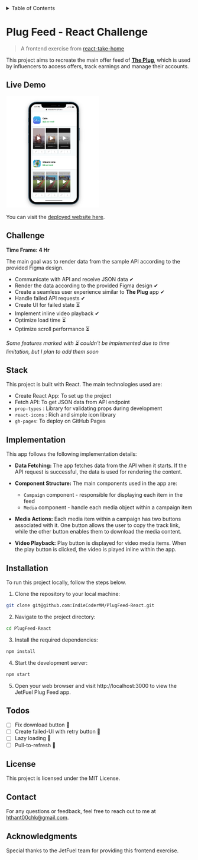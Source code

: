 <details>
<summary>Table of Contents</summary>

- [Plug Feed - React Challenge](#plug-feed---react-challenge)
  - [Live Demo](#live-demo)
  - [Challenge](#challenge)
  - [Stack](#stack)
  - [Implementation](#implementation)
  - [Installation](#installation)
  - [Todos](#todos)
  - [License](#license)
  - [Contact](#contact)
  - [Acknowledgments](#acknowledgments)

</details>

# Plug Feed - React Challenge

> A frontend exercise from [react-take-home](https://github.com/reallabs/react-take-home)

This project aims to recreate the main offer feed of [**The Plug**](https://www.plugco.in/), which is used by influencers to access offers, track earnings and manage their accounts.

## Live Demo

<img src="./image.png" width="250" height="300" />

You can visit the [deployed website here](https://indiecodermm.github.io/PlugFeed-React/).

## Challenge

**Time Frame: 4 Hr**

The main goal was to render data from the sample API according to the provided Figma design.

- Communicate with API and receive JSON data ✔
- Render the data according to the provided Figma design ✔
- Create a seamless user experience similar to **The Plug** app ✔
- Handle failed API requests ✔
- Create UI for failed state ⏳
- Implement inline video playback ✔
- Optimize load time ⏳
- Optimize scroll performance ⏳

*Some features marked with ⏳ couldn't be implemented due to time limitation, but I plan to add them soon*

## Stack

This project is built with React. The main technologies used are:
- Create React App: To set up the project
- Fetch API: To get JSON data from API endpoint
- `prop-types` : Library for validating props during development
- `react-icons` : Rich and simple icon library
- `gh-pages`: To deploy on GitHub Pages

## Implementation

This app follows the following implementation details:

- **Data Fetching:** The app fetches data from the API when it starts. If the API request is successful, the data is used for rendering the content.

- **Component Structure:** The main components used in the app are:
  -  `Campaign` component - responsible for displaying each item in the feed
  -  `Media` component - handle each media object within a campaign item

- **Media Actions:** Each media item within a campaign has two buttons associated with it. One button allows the user to copy the track link, while the other button enables them to download the media content.

- **Video Playback:** Play button is displayed for video media items. When the play button is clicked, the video is played inline within the app.

## Installation

To run this project locally, follow the steps below.

1. Clone the repository to your local machine:

```bash
git clone git@github.com:IndieCoderMM/PlugFeed-React.git
```

2. Navigate to the project directory:

```bash
cd PlugFeed-React
```

3. Install the required dependencies:

```bash
npm install
```

4. Start the development server:

```bash
npm start
```

5. Open your web browser and visit http://localhost:3000 to view the JetFuel Plug Feed app.

## Todos

- [ ] Fix download button 🐞
- [ ] Create failed-UI with retry button 🎯
- [ ] Lazy loading 🎯
- [ ] Pull-to-refresh 🎯

## License
This project is licensed under the MIT License.

## Contact
For any questions or feedback, feel free to reach out to me at hthant00chk@gmail.com.

## Acknowledgments

Special thanks to the JetFuel team for providing this frontend exercise.